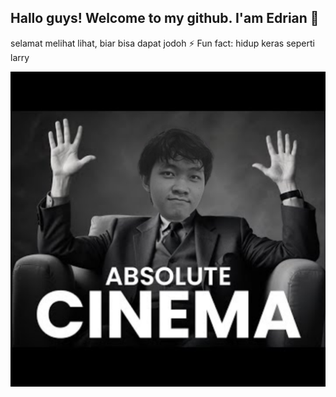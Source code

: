 ## Hallo guys! Welcome to my github. I'am Edrian 👋

<!--
**edriansepriadiirawan/edriansepriadiirawan** is a ✨ _special_ ✨ repository because its `README.md` (this file) appears on your GitHub profile.

Here are some ideas to get you started:

- 🔭 I’m currently working on ...
- 🌱 I’m currently learning ...
- 👯 I’m looking to collaborate on ...
- 🤔 I’m looking for help with ...
- 💬 Ask me about ...
- 📫 How to reach me: ...
- 😄 Pronouns: ...
- ⚡ Fun fact: ...
-->
selamat melihat lihat, biar bisa dapat jodoh
⚡ Fun fact: hidup keras seperti larry

![gambar saya](img/absolute.png)
